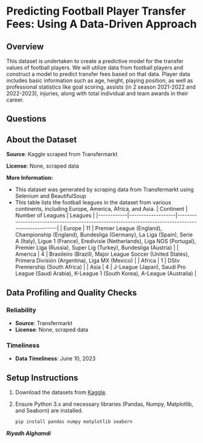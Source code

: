 # Predicting Football Player Transfer Fees: Using A Data-Driven Approach

## Overview

This dataset is undertaken to create a predictive model for the transfer values of football players. We will utilize data from football players and construct a model to predict transfer fees based on that data. Player data includes basic information such as age, height, playing position, as well as professional statistics like goal scoring, assists (in 2 season 2021-2022 and 2022-2023), injuries, along with total individual and team awards in their career.

## Questions

<!-- [Qn. Question]
[graph]
[**answer:**][description] -->

## About the Dataset

**Source**: Kaggle scraped from Transfermarkt

**License**: None, scraped data

**More Information:**

- This dataset was generated by scraping data from Transfermarkt using Selenium and BeautifulSoup
- This table lists the football leagues in the dataset from various continents, including Europe, America, Africa, and Asia.
   | Continent  | Number of Leagues | Leagues                                                                                           |
   |------------|-------------------|---------------------------------------------------------------------------------------------------|
   | Europe     | 11                | Premier League (England), Championship (England), Bundesliga (Germany), La Liga (Spain), Serie A (Italy), Ligue 1 (France),       Eredivisie (Netherlands), Liga NOS (Portugal), Premier Liga (Russia), Super Lig (Turkey), Bundesliga (Austria) |
   | America    | 4                 | Brasileiro (Brazil), Major League Soccer (United States), Primera División (Argentina), Liga MX (Mexico) |
   | Africa     | 1                 | DStv Premiership (South Africa)                                                                   |
   | Asia       | 4                 | J-League (Japan), Saudi Pro League (Saudi Arabia), K-League 1 (South Korea), A-League (Australia)  |

## Data Profiling and Quality Checks

### Reliability

- **Source**: Transfermarkt
- **License**: None, scraped data

### Timeliness

- **Data Timeliness**: June 10, 2023

## Setup Instructions

1. Download the datasets from [Kaggle](https://www.kaggle.com/datasets/khanghunhnguyntrng/football-players-transfer-fee-prediction-dataset/data).
2. Ensure Python 3.x and necessary libraries (Pandas, Numpy, Matplotlib, and Seaborn) are installed.

   ```bash
   pip install pandas numpy matplotlib seaborn
   ```

**_Riyadh Alghamdi_**

